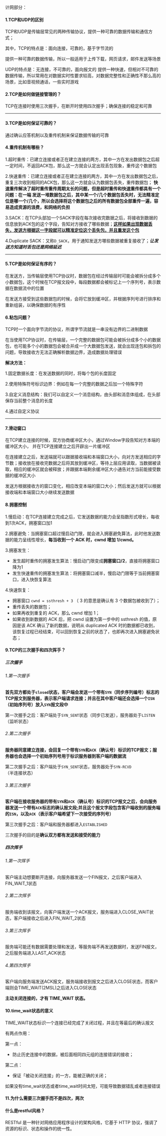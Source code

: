 计网部分：

#### 1.TCP和UDP的区别

TCP和UDP是传输层常见的两种传输协议，提供一种可靠的数据传输和通信方式；

其中，TCP的特点是：面向连接，可靠的，基于字节流的

提供一种可靠的数据传输，所以一般适用于上传下载，网页请求，邮件发送等场景

UDP的特点是：无连接，不可靠的，面向报文的
提供一种快速，但相对不可靠的数据传输，所以常用在对数据实时性要求较高，对数据完整性和正确性不那么高的场景，比如音视频通话，一些实时游戏

#### 2.TCP是如何做链接管理的？

TCP在连接时使用三次握手，在断开时使用四次握手；确保连接的稳定和可靠

------

#### 3.TCP是如何保证可靠的？

通过确认应答机制以及重传机制来保证数据传输的可靠

#### 4.重传机制有哪些？

1.超时重传：已建立连接或者正在建立连接的两方，其中一方在发出数据包之后超一定时间，不返回ACK包，那么这一方就会认定出现丢包现象，重传这个数据包

2.快速重传：已建立连接或者正在建立连接的两方，其中一方在发出数据包之后，重复三次收到相同的ACK包，那么这一方就会认为数据包丢失，重传数据包；
**快速重传解决了超时重传重传周期太长的问题，但是超时重传和快速重传都具有一个问题：在一端  发送一堆数据包之后，其中某一个/几个数据包丢失时，无法精准定位是哪一个/几个，所以会选择将这个数据包之后的所有数据包全部重传一遍，容易造成资源的浪费，和网络的负担**

3.SACK：在TCP头部加一个SACK字段在每次接收完数据之后，将接收到数据的信息放到ACK包的这个字段，告知对方接收了哪些数据；<u>**这样如果出现数据丢失，发送方根据这一字段就可以精准定位这个丢失包，并且重发这个包**</u>

4.Duplicate SACK：又称`D_SACK`，用于通知发送方哪些数据被重复接收了；***让发送方知道时丢包还是网络延迟***

------

#### 5.TCP是如何保证有序的？

在发送方，当传输层使用TCP协议时，数据包在经过传输层时可能会被拆分成多个小数据包，这个时候在TCP报文段中，每段数据都会被标记上一个序列号，表示数据在数据流中的位置

在发送方接受到这些数据包的时候，会将它放到缓冲区，并根据序列号进行排序和重新组装，以确保数据的有序性

#### 6.粘包问题？

TCP时一个面向字节流的协议，所谓字节流就是一串没有边界的二进制数据

在当使用TCP协议时，在传输层，一个完整的数据包可能会被拆分成多个小的数据包，也可能多个小的数据包会被合并成一个大数据包发送，就会出现连包和拆包的问题，导致接收方无法正确解析数据边界，造成数据处理错误

**解决方法：**

1.固定数据长度：在发送数据的同时，将每个包的长度固定

2.使用特殊符号标识边界：例如在每一个完整的数据之后加一个特殊字符

3.自定义消息结构：我们可以自定义一个消息结构，由头部和消息体组成，在头部保存当前整个消息的长度

4.通过自定义协议

------

#### 7.滑动窗口

在TCP建立连接的时候，双方协商缓冲区大小，通过Window字段告知对方本端的缓冲区大小，
并在TCP连接建立之后开辟出一片缓冲区

在连接建立之后，发送端就可以跟据接收端和本端窗口大小，向对方发送相应的字节数；接收放在接收完数据之后将其放到缓冲区，等待上层应用读取，当数据被读取，相应的缓冲区就会被释放；并跟据本端剩余缓冲区大小通告对方当前能接受数据的缓冲区大小

发送方根据接收方的窗口变化，相应改变本端的窗口大小；然后发送方就可以根据接收端和本端窗口大小继续发送数据

#### 8.拥塞控制

1.慢启动：在TCP连接建立完成之后，它发送数据的能力会呈指数形式增长，每收到1次ACK，拥塞窗口加1

2.拥塞避免：当拥塞窗口超过慢启动门限，就会进入拥塞避免算法，此时他发送数据的能力呈线性增长，**每当收到一个 ACK 时，cwnd 增加 1/cwnd。**

3.拥塞发生：

- 发生超时重传的拥塞发生算法：慢启动门限变成**拥塞窗口/2**，直接将拥塞窗口降为1
- 发生快速重传的拥塞发生算法：将拥塞窗口减半，慢启动门限等于当前拥塞窗口，进入快恢复算法

4.快速恢复：

- 拥塞窗口 `cwnd = ssthresh + 3` （ 3 的意思是确认有 3 个数据包被收到了）；
- 重传丢失的数据包；
- 如果再收到重复的 ACK，那么 cwnd 增加 1；
- 如果收到新数据的 ACK 后，把 cwnd 设置为第一步中的 ssthresh 的值，原因是该 ACK 确认了新的数据，说明从 duplicated ACK 时的数据都已收到，该恢复过程已经结束，可以回到恢复之前的状态了，也即再次进入拥塞避免状态；

#### 9.TCP的三次握手和四次挥手？

##### 三次握手

###### 1.第一次握手

**首先双方都处于`closed`状态，客户端会发送一个带有`SYN`（同步序列编号）标志的TCP报文到服务器，表示客户端请求连接；并且在其中客户端还会选择一个`ISN`（初始序列号）放入`SYN`报文段中**

第一次握手之后：客户端处于`SYN_SENT`状态（同步已发送），服务器处于`LISTEN`（监听状态）

###### 2.第二次握手

**服务器同意建立连接，会回复一个带有`SYN`和`ACK`（确认号）标识的TCP报文；服务器也会选择一个初始序列号用于标识服务器到客户端的数据流**

第二次握手之后：客户端处于`SYN_SENT`状态，服务器处于`SYN-RCVD`（半连接状态）

###### 3.第三次握手

**客户端在接收服务器的带有`SYN`和`ACK`（确认号）标识的TCP报文之后，会向服务器发送一个带有`ACK`标志的确认报文段;并且这个报文字段包含客户端收到的服务端的`ISN`，以及`ACK`（表示客户端希望下一次接受的序列号）**

第三次握手之后：客户端和服务器都进入`ESTABLISHED`

三次握手的目的是**确认双方都有发送和接受的能力**

##### 四次挥手

###### 1.第一次挥手

客户端主动想要断开连接，向服务器发送一个FIN报文，之后客户端进入FIN_WAIT_1状态

###### 2.第二次挥手

服务端收到该报文，向客户端发送一个ACK报文，服务端进入CLOSE_WAIT状态，客户端接收之后进入FIN_WAIT_2状态

###### 3.第三次挥手

服务端可能还有数据需要处理和发送，等服务端不再发送数据时，发送FIN报文，之后服务端进入LAST_ACK状态

###### 4.第四次挥手

客户端向服务端发送ACK报文，服务端接收到报文之后进入CLOSE状态，而客户端则会TIME_WAIT(2MSL)之后进入CLOSE状态

**主动关闭连接的，才有 TIME_WAIT 状态。**

#### 10.time_wait状态的意义

TIME_WAIT状态标识一个连接已经完成了关闭过程，并且在等最后的确认报文

有两点作用：

第一点：

- 防止历史连接中的数据，被后面相同四元组的连接错误的接收；

第二点：

- 保证「被动关闭连接」的一方，能被正确的关闭；

如果没有time_wait状态或者time_wait时间太短，可能导致数据错乱或者连接错误

#### 11.为什么需要三次握手而不是四次，两次

#### 什么是restful风格？

RESTful 是一种针对网络应用程序设计的架构风格，它基于 HTTP 协议，强调了资源的标识、状态和操作的统一性。
